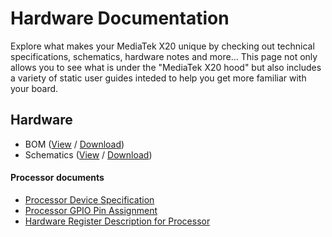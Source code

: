 # Hardware Documentation

Explore what makes your MediaTek X20 unique by checking out technical specifications, schematics, hardware notes and more... This page not only allows you to see what is under the "MediaTek X20 hood" but also includes a variety of static user guides inteded to help you get more familiar with your board.

## Hardware

- BOM ([View]() / [Download]())
- Schematics ([View]() / [Download]())

#### Processor documents

- [Processor Device Specification]()
- [Processor GPIO Pin Assignment]()
- [Hardware Register Description for Processor]()

